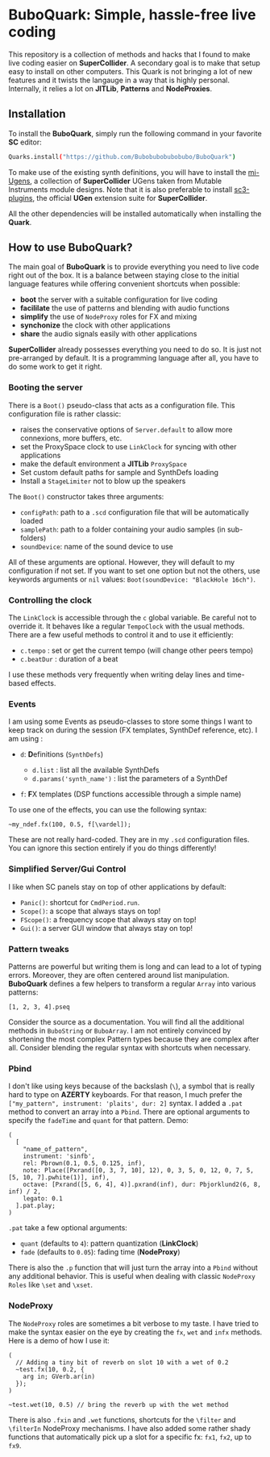 # BuboQuark: Simple, hassle-free live coding

This repository is a collection of methods and hacks that I found to make live
coding easier on **SuperCollider**. A secondary goal is to make that setup easy
to install on other computers. This Quark is not bringing a lot of new features
and it twists the langauge in a way that is highly personal. Internally, it
relies a lot on **JITLib**, **Patterns** and **NodeProxies**.

## Installation

To install the **BuboQuark**, simply run the following command in your favorite **SC** editor:
```bash
Quarks.install("https://github.com/Bubobubobubobubo/BuboQuark")
```
To make use of the existing synth definitions, you will have to install the
[mi-Ugens](https://github.com/v7b1/mi-UGens), a collection of **SuperCollider**
UGens taken from Mutable Instruments module designs. Note that it is also
preferable to install [sc3-plugins](https://github.com/supercollider/sc3-plugins), the official **UGen** extension suite for **SuperCollider**.

All the other dependencies will be installed automatically when installing the
**Quark**.

## How to use BuboQuark?

The main goal of **BuboQuark** is to provide everything you need to live code right out of the box. It is a balance between staying close to the initial language features while offering convenient shortcuts when possible:

- **boot** the server with a suitable configuration for live coding
- **facililate** the use of patterns and blending with audio functions
- **simplify** the use of `NodeProxy` roles for FX and mixing
- **synchonize** the clock with other applications
- **share** the audio signals easily with other applications

**SuperCollider** already possesses everything you need to do so. It is just not pre-arranged by default. 
It is a programming language after all, you have to do some work to get it right.

### Booting the server

There is a `Boot()` pseudo-class that acts as a configuration file. This configuration file is rather classic:

- raises the conservative options of `Server.default` to allow more connexions,
  more buffers, etc.
- set the ProxySpace clock to use `LinkClock` for syncing with other
applications
- make the default environment a **JITLib** `ProxySpace`
- Set custom default paths for sample and SynthDefs loading
- Install a `StageLimiter` not to blow up the speakers

The `Boot()` constructor takes three arguments:

- `configPath`: path to a `.scd` configuration file that will be automatically
loaded
- `samplePath`: path to a folder containing your audio samples (in sub-folders)
- `soundDevice`: name of the sound device to use

All of these arguments are optional. However, they will default to my
configuration if not set. If you want to set one option but not the others, use
keywords arguments or `nil` values: `Boot(soundDevice: "BlackHole 16ch")`.

### Controlling the clock

The `LinkClock` is accessible through the `c` global variable. Be careful not to
override it. It behaves like a regular `TempoClock` with the usual methods. 
There are a few useful methods to control it and to use it efficiently: 

- `c.tempo` : set or get the current tempo (will change other peers tempo)
- `c.beatDur` : duration of a beat

I use these methods very frequently when writing delay lines and time-based
effects.

### Events

I am using some Events as pseudo-classes to store some things I want to keep track on during the session (FX templates, SynthDef reference, etc). I am using :

- `d`: **D**efinitions (`SynthDefs`)
  - `d.list` : list all the available SynthDefs
  - `d.params('synth_name')` : list the parameters of a SynthDef

- `f`: **F**X templates (DSP functions accessible through a simple name)

To use one of the effects, you can use the following syntax:

```supercollider
~my_ndef.fx(100, 0.5, f[\vardel]);
```

These are not really hard-coded. They are in my `.scd` configuration files. You
can ignore this section entirely if you do things differently!

### Simplified Server/Gui Control

I like when SC panels stay on top of other applications by default:

- `Panic()`: shortcut for `CmdPeriod.run`.
- `Scope()`: a scope that always stays on top!
- `FScope()`: a frequency scope that always stay on top!
- `Gui()`: a server GUI window that always stay on top!

### Pattern tweaks

Patterns are powerful but writing them is long and can lead to a lot of typing errors. Moreover, they are often centered around list manipulation. **BuboQuark** defines a few helpers to transform a regular `Array` into various patterns:

```supercollider
[1, 2, 3, 4].pseq
```

Consider the source as a documentation. You will find all the additional methods
in `BuboString` or `BuboArray`. I am not entirely convinced by shortening the
most complex Pattern types because they are complex after all. Consider blending
the regular syntax with shortcuts when necessary.

### Pbind

I don't like using keys because of the backslash (`\`), a symbol that is really hard to type on **AZERTY** keyboards. For that reason, I much prefer the `["my_pattern", instrument: 'plaits', dur: 2]` syntax. I added a `.pat` method to convert an array into a `Pbind`. There are optional arguments to specify the `fadeTime` and `quant` for that pattern. Demo:

```supercollider
(
  [
    "name_of_pattern",
    instrument: 'sinfb',
    rel: Pbrown(0.1, 0.5, 0.125, inf),
    note: Place([Pxrand([0, 3, 7, 10], 12), 0, 3, 5, 0, 12, 0, 7, 5, [5, 10, 7].pwhite(1)], inf),
    octave: [Pxrand([5, 6, 4], 4)].pxrand(inf), dur: Pbjorklund2(6, 8, inf) / 2,
    legato: 0.1
  ].pat.play;
)
```
`.pat` take a few optional arguments:

- `quant` (defaults to `4`): pattern quantization (**LinkClock**)
- `fade` (defaults to `0.05`): fading time (**NodeProxy**)

There is also the `.p` function that will just turn the array into a `Pbind` without any additional behavior. This is useful when dealing with classic `NodeProxy Roles` like `\set` and `\xset`.

### NodeProxy

The `NodeProxy` roles are sometimes a bit verbose to my taste. I have tried to make the syntax easier on the eye by creating the `fx`, `wet` and `infx` methods. Here is a demo of how I use it:

```supercollider
(
  // Adding a tiny bit of reverb on slot 10 with a wet of 0.2
  ~test.fx(10, 0.2, {
    arg in; GVerb.ar(in)
  });
)

~test.wet(10, 0.5) // bring the reverb up with the wet method
```

There is also `.fxin` and `.wet` functions, shortcuts for the `\filter` and
`\filterIn` NodeProxy mechanisms. I have also added some rather shady functions
that automatically pick up a slot for a specific fx: `fx1`, `fx2`, up to `fx9`.

